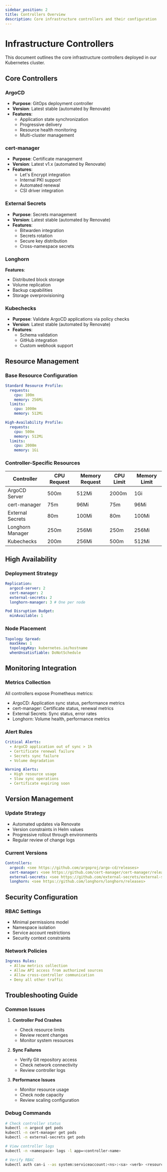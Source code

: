 ```yaml
---
sidebar_position: 2
title: Controllers Overview
description: Core infrastructure controllers and their configuration
---
```


# Infrastructure Controllers

This document outlines the core infrastructure controllers deployed in our Kubernetes cluster.

## Core Controllers

### ArgoCD

- **Purpose**: GitOps deployment controller
- **Version**: Latest stable (automated by Renovate)
- **Features**:
  - Application state synchronization
  - Progressive delivery
  - Resource health monitoring
  - Multi-cluster management

### cert-manager

- **Purpose**: Certificate management
- **Version**: Latest v1.x (automated by Renovate)
- **Features**:
  - Let's Encrypt integration
  - Internal PKI support
  - Automated renewal
  - CSI driver integration

### External Secrets

- **Purpose**: Secrets management
- **Version**: Latest stable (automated by Renovate)
- **Features**:
  - Bitwarden integration
  - Secrets rotation
  - Secure key distribution
  - Cross-namespace secrets

### Longhorn

**Features**:

- Distributed block storage
- Volume replication
- Backup capabilities
- Storage overprovisioning

### Kubechecks

- **Purpose**: Validate ArgoCD applications via policy checks
- **Version**: Latest stable (automated by Renovate)
- **Features**:
  - Schema validation
  - GitHub integration
  - Custom webhook support

## Resource Management

### Base Resource Configuration

```yaml
Standard Resource Profile:
  requests:
    cpu: 100m
    memory: 256Mi
  limits:
    cpu: 1000m
    memory: 512Mi

High-Availability Profile:
  requests:
    cpu: 500m
    memory: 512Mi
  limits:
    cpu: 2000m
    memory: 1Gi
```

### Controller-Specific Resources

| Controller       | CPU Request | Memory Request | CPU Limit | Memory Limit |
| ---------------- | ----------- | -------------- | --------- | ------------ |
| ArgoCD Server    | 500m        | 512Mi          | 2000m     | 1Gi          |
| cert-manager     | 75m         | 96Mi           | 75m       | 96Mi         |
| External Secrets | 80m         | 100Mi          | 80m       | 100Mi        |
| Longhorn Manager | 250m        | 256Mi          | 250m      | 256Mi        |
| Kubechecks       | 200m        | 256Mi          | 500m      | 512Mi        |

## High Availability

### Deployment Strategy

```yaml
Replication:
  argocd-server: 2
  cert-manager: 2
  external-secrets: 2
  longhorn-manager: 3 # One per node

Pod Disruption Budget:
  minAvailable: 1
```

### Node Placement

```yaml
Topology Spread:
  maxSkew: 1
  topologyKey: kubernetes.io/hostname
  whenUnsatisfiable: DoNotSchedule
```

## Monitoring Integration

### Metrics Collection

All controllers expose Prometheus metrics:

- ArgoCD: Application sync status, performance metrics
- cert-manager: Certificate status, renewal metrics
- External Secrets: Sync status, error rates
- Longhorn: Volume health, performance metrics

### Alert Rules

```yaml
Critical Alerts:
  - ArgoCD application out of sync > 1h
  - Certificate renewal failure
  - Secrets sync failure
  - Volume degradation

Warning Alerts:
  - High resource usage
  - Slow sync operations
  - Certificate expiring soon
```

## Version Management

### Update Strategy

- Automated updates via Renovate
- Version constraints in Helm values
- Progressive rollout through environments
- Regular review of change logs

### Current Versions

```yaml
Controllers:
  argocd: <see https://github.com/argoproj/argo-cd/releases>
  cert-manager: <see https://github.com/cert-manager/cert-manager/releases>
  external-secrets: <see https://github.com/external-secrets/external-secrets/releases>
  longhorn: <see https://github.com/longhorn/longhorn/releases>
```

## Security Configuration

### RBAC Settings

- Minimal permissions model
- Namespace isolation
- Service account restrictions
- Security context constraints

### Network Policies

```yaml
Ingress Rules:
  - Allow metrics collection
  - Allow API access from authorized sources
  - Allow cross-controller communication
  - Deny all other traffic
```

## Troubleshooting Guide

### Common Issues

1. **Controller Pod Crashes**

   - Check resource limits
   - Review recent changes
   - Monitor system resources

2. **Sync Failures**

   - Verify Git repository access
   - Check network connectivity
   - Review controller logs

3. **Performance Issues**
   - Monitor resource usage
   - Check node capacity
   - Review scaling configuration

### Debug Commands

```bash
# Check controller status
kubectl -n argocd get pods
kubectl -n cert-manager get pods
kubectl -n external-secrets get pods

# View controller logs
kubectl -n <namespace> logs -l app=<controller-name>

# Verify RBAC
kubectl auth can-i --as system:serviceaccount:<ns>:<sa> <verb> <resource>
```
